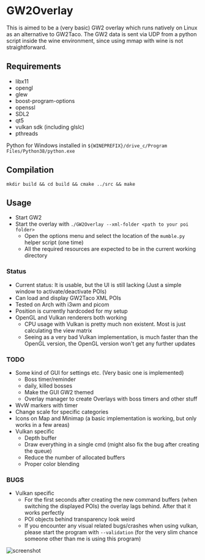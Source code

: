 # GW2Overlay

This is aimed to be a (very basic) GW2 overlay which runs natively on Linux as an alternative to GW2Taco.
The GW2 data is sent via UDP from a python script inside the wine environment, since using mmap with wine is not straightforward.

## Requirements
 * libx11
 * opengl
 * glew
 * boost-program-options
 * openssl
 * SDL2
 * qt5
 * vulkan sdk (including glslc)
 * pthreads

Python for Windows installed in `${WINEPREFIX}/drive_c/Program Files/Python38/python.exe`

## Compilation
 `mkdir build && cd build && cmake ../src && make`


## Usage
 * Start GW2
 * Start the overlay with `./GW2Overlay --xml-folder <path to your poi folder>`
   * Open the options menu and select the location of the `mumble.py` helper script (one time)
   * All the required resources are expected to be in the current working directory

### Status
 * Current status: It is usable, but the UI is still lacking (Just a simple window to activate/deactivate POIs)
 * Can load and display GW2Taco XML POIs
 * Tested on Arch with i3wm and picom
 * Position is currently hardcoded for my setup
 * OpenGL and Vulkan renderers both working
   * CPU usage with Vulkan is pretty much non existent. Most is just calculating the view matrix
   * Seeing as a very bad Vulkan implementation, is much faster than the OpenGL version, the OpenGL version won't get any further updates

### TODO
 * Some kind of GUI for settings etc. (Very basic one is implemented)
   * Boss timer/reminder
   * daily, killed bosses
   * Make the GUI GW2 themed
   * Overlay manager to create Overlays with boss timers and other stuff
 * WvW markers with timer
 * Change scale for specific categories
 * Icons on Map and Minimap (a basic implementation is working, but only works in a few areas)
 * Vulkan specific
   * Depth buffer
   * Draw everything in a single cmd (might also fix the bug after creating the queue)
   * Reduce the number of allocated buffers
   * Proper color blending
 
### BUGS
 * Vulkan specific
   * For the first seconds after creating the new command buffers (when switching the displayed POIs) the overlay lags behind. After that it works perfectly
   * POI objects behind transparency look weird
   * If you encounter any visual related bugs/crashes when using vulkan, please start the program with `--validation` (for the very slim chance someone other than me is using this program)
  
 ![screenshot](https://user-images.githubusercontent.com/1054449/90751525-89bd8880-e2d6-11ea-9985-2ffa561d9049.png)
